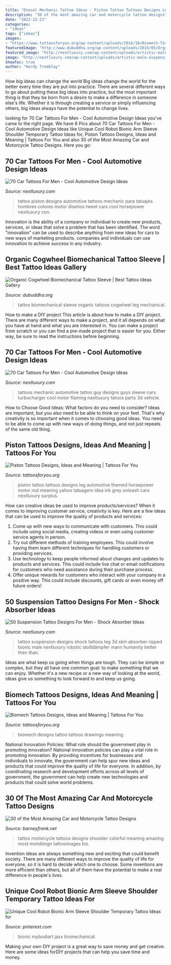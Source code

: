 ```yaml
---
title: "Diesel Mechanic Tattoo Ideas : Piston Tattoo Tattoos Designs Leg Automotive Themed Horsepower Motor Rod Meaning Yahoo Tatuagem Idea Ink Grey Unleash Cars Nextluxury Surplus"
description: "30 of the most amazing car and motorcycle tattoo designs"
date: "2022-12-23"
categories:
- "ideas"
tags: ["ideas"]
images:
- "https://www.tattoosforyou.org/wp-content/uploads/2016/10/Biomech-Tattoo-Drawings.jpg"
featuredImage: "http://www.dubuddha.org/wp-content/uploads/2015/05/Organic-Cogwheel-Biomechanical-Tattoo-Sleeve-by-Ilya-Fominyh.jpg"
featured_image: "http://nextluxury.com/wp-content/uploads/artistic-male-suspension-ripped-skin-leg-3d-tattoo-ideas.jpg"
image: "http://nextluxury.com/wp-content/uploads/artistic-male-suspension-ripped-skin-leg-3d-tattoo-ideas.jpg"
ShowToc: true
author: "Hardy Tremblay"
---
```



How big ideas can change the world
Big ideas change the world for the better every time they are put into practice. There are several different ways to go about putting these big ideas into practice, but the most important thing is that they be born from a desire to make a difference in someone else's life. Whether it is through creating a service or simply influencing others, big ideas always have the potential to change lives.

	

		
looking for 70 Car Tattoos For Men - Cool Automotive Design Ideas you've came to the right page. We have 8 Pics about 70 Car Tattoos For Men - Cool Automotive Design Ideas like Unique Cool Robot Bionic Arm Sleeve Shoulder Temporary Tattoo Ideas for, Piston Tattoos Designs, Ideas and Meaning | Tattoos For You and also 30 of the Most Amazing Car and Motorcycle Tattoo Designs. Here you go:
		
    
## 70 Car Tattoos For Men - Cool Automotive Design Ideas

<img loading=lazy src="http://nextluxury.com/wp-content/uploads/piston-mechanic-car-tattoo-for-males.jpg" onerror="this.onerror=null;this.src='https://tse3.mm.bing.net/th?id=OIP.Yv8_PHl7VOZs0p5UyZQ4PQHaHa&amp;pid=15.1';" alt="70 Car Tattoos For Men - Cool Automotive Design Ideas">

_Source: nextluxury.com_

>tattoo piston designs automotive tattoos mechanic para tatuajes hombres colores motor diseños tweet cars cool horsepower nextluxury con. 

	

Innovation is the ability of a company or individual to create new products, services, or ideas that solve a problem that has been identified. The word "innovation" can be used to describe anything from new ideas for cars to new ways of marketing products. companies and individuals can use innovation to achieve success in any industry.

    
## Organic Cogwheel Biomechanical Tattoo Sleeve | Best Tattoo Ideas Gallery

<img loading=lazy src="http://www.dubuddha.org/wp-content/uploads/2015/05/Organic-Cogwheel-Biomechanical-Tattoo-Sleeve-by-Ilya-Fominyh.jpg" onerror="this.onerror=null;this.src='https://tse3.mm.bing.net/th?id=OIP.UhWjI919Vmkbs7y0UNYp1QHaHa&amp;pid=15.1';" alt="Organic Cogwheel Biomechanical Tattoo Sleeve | Best Tattoo Ideas Gallery">

_Source: dubuddha.org_

>tattoo biomechanical sleeve organic tattoos cogwheel leg mechanical. 

	

How to make a DIY project
This article is about how to make a DIY project. There are many different ways to make a project, and it all depends on what you have at hand and what you are interested in. You can make a project from scratch or you can find a pre-made project that is easier for you. Either way, be sure to read the instructions before beginning.

    
## 70 Car Tattoos For Men - Cool Automotive Design Ideas

<img loading=lazy src="http://nextluxury.com/wp-content/uploads/guys-car-mechanic-tattoos.jpg" onerror="this.onerror=null;this.src='https://tse2.mm.bing.net/th?id=OIP.BBXjxgLvFs5mJEvssBg0KgHaJC&amp;pid=15.1';" alt="70 Car Tattoos For Men - Cool Automotive Design Ideas">

_Source: nextluxury.com_

>tattoos mechanic automotive tattoo guy designs guys sleeve cars turbocharger cool motor flaming nextluxury tatoos parts 3d vehicle. 

	

How to Choose Good Ideas: What factors do you need to consider?
Ideas are important, but you also need to be able to think on your feet. That's why creativity is so important when it comes to choosing good ideas. You need to be able to come up with new ways of doing things, and not just repeats of the same old thing.

    
## Piston Tattoos Designs, Ideas And Meaning | Tattoos For You

<img loading=lazy src="https://www.tattoosforyou.org/wp-content/uploads/2016/03/Piston-Tattoo-on-Leg.jpg" onerror="this.onerror=null;this.src='https://tse2.mm.bing.net/th?id=OIP.s02yoARqObQXB6y7td3yxgHaIv&amp;pid=15.1';" alt="Piston Tattoos Designs, Ideas and Meaning | Tattoos For You">

_Source: tattoosforyou.org_

>piston tattoo tattoos designs leg automotive themed horsepower motor rod meaning yahoo tatuagem idea ink grey unleash cars nextluxury surplus. 

	

How can creative ideas be used to improve products/services?
When it comes to improving customer service, creativity is key. Here are a few ideas that can be used to improve the quality of products and services: 
1. Come up with new ways to communicate with customers. This could include using social media, creating videos or even using customer service agents in person.
2. Try out different methods of training employees. This could involve having them learn different techniques for handling customers or providing services.
3. Use technology to keep people informed about changes and updates to products and services. This could include live chat or email notifications for customers who need assistance during their purchase process.
4. Offer unique rewards for customers who interact with your company in a positive way. This could include discounts, gift cards or even money off future orders!

    
## 50 Suspension Tattoo Designs For Men - Shock Absorber Ideas

<img loading=lazy src="http://nextluxury.com/wp-content/uploads/artistic-male-suspension-ripped-skin-leg-3d-tattoo-ideas.jpg" onerror="this.onerror=null;this.src='https://tse4.mm.bing.net/th?id=OIP.LwfYAQijISVZFpNg2SXj1AHaHY&amp;pid=15.1';" alt="50 Suspension Tattoo Designs For Men - Shock Absorber Ideas">

_Source: nextluxury.com_

>tattoo suspension designs shock tattoos leg 3d skin absorber ripped bionic male nextluxury robotic stoßdämpfer mann humanity better then than. 

	

Ideas are what keep us going when things are tough. They can be simple or complex, but they all have one common goal: to make something that we can enjoy. Whether it's a new recipe or a new way of looking at the world, ideas give us something to look forward to and keep us going.

    
## Biomech Tattoos Designs, Ideas And Meaning | Tattoos For You

<img loading=lazy src="https://www.tattoosforyou.org/wp-content/uploads/2016/10/Biomech-Tattoo-Drawings.jpg" onerror="this.onerror=null;this.src='https://tse3.mm.bing.net/th?id=OIP.bhJQU3cRPNR_q4vvUVoVsAHaJ4&amp;pid=15.1';" alt="Biomech Tattoos Designs, Ideas and Meaning | Tattoos For You">

_Source: tattoosforyou.org_

>biomech designs tattoo tattoos drawings meaning. 

	

National Innovation Policies: What role should the government play in promoting innovation?
National innovation policies can play a vital role in promoting innovation. By providing incentives for businesses and individuals to innovate, the government can help spur new ideas and products that could improve the quality of life for everyone. In addition, by coordinating research and development efforts across all levels of government, the government can help create new technologies and products that could solve world problems.

    
## 30 Of The Most Amazing Car And Motorcycle Tattoo Designs

<img loading=lazy src="http://www.barneyfrank.net/wp-content/uploads/2014/01/motorcycle_pin_up_girl_tattoo__by_xorn01-d5cju0r.jpg" onerror="this.onerror=null;this.src='https://tse1.mm.bing.net/th?id=OIP.8spgtxhR-S8SquZpyiiyEwHaL7&amp;pid=15.1';" alt="30 of the Most Amazing Car and Motorcycle Tattoo Designs">

_Source: barneyfrank.net_

>tattoo motorcycle tattoos designs shoulder colorful meaning amazing most motoblogn tattooimages biz. 

	

Invention ideas are always something new and exciting that could benefit society. There are many different ways to improve the quality of life for everyone, so it is hard to decide which one to choose. Some inventions are more efficient than others, but all of them have the potential to make a real difference in people's lives.

    
## Unique Cool Robot Bionic Arm Sleeve Shoulder Temporary Tattoo Ideas For

<img loading=lazy src="https://i.pinimg.com/736x/b2/a1/96/b2a1967e9f7eb77da1ee2fc693e983d8.jpg" onerror="this.onerror=null;this.src='https://tse2.mm.bing.net/th?id=OIP.TDhtRknXjGMV9qtD4nedcwHaLH&amp;pid=15.1';" alt="Unique Cool Robot Bionic Arm Sleeve Shoulder Temporary Tattoo Ideas for">

_Source: pinterest.com_

>bionic mybodiart jaxx biomechanical. 

	

Making your own DIY project is a great way to save money and get creative. Here are some ideas forDIY projects that can help you save time and money.

